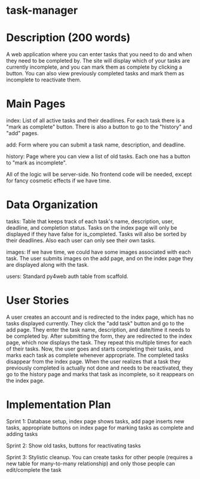 # task-manager



# Description (200 words)
A web application where you can enter tasks that you need to do and when they need to be completed by. The site will display which of your tasks are currently incomplete, and you can mark them as complete by clicking a button. You can also view previously completed tasks and mark them as incomplete to reactivate them.

# Main Pages
index: List of all active tasks and their deadlines. For each task there is a "mark as complete" button. There is also a button to go to the "history" and "add" pages.

add: Form where you can submit a task name, description, and deadline.

history: Page where you can view a list of old tasks. Each one has a button to "mark as incomplete".

All of the logic will be server-side. No frontend code will be needed, except for fancy cosmetic effects if we have time.

# Data Organization
tasks: Table that keeps track of each task's name, description, user, deadline, and completion status. Tasks on the index page will only be displayed if they have false for is_completed. Tasks will also be sorted by their deadlines. Also each user can only see their own tasks.

images: If we have time, we could have some images associated with each task. The user submits images on the add page, and on the index page they are displayed along with the task.

users: Standard py4web auth table from scaffold.

# User Stories
A user creates an account and is redirected to the index page, which has no tasks displayed currently. They click the "add task" button and go to the add page. They enter the task name, description, and date/time it needs to be completed by. After submitting the form, they are redirected to the index page, which now displays the task. They repeat this multiple times for each of their tasks. Now, the user goes and starts completing their tasks, and marks each task as complete whenever appropriate. The completed tasks disappear from the index page. When the user realizes that a task they previously completed is actually not done and needs to be reactivated, they go to the history page and marks that task as incomplete, so it reappears on the index page.

# Implementation Plan
Sprint 1: Database setup, index page shows tasks, add page inserts new tasks, appropriate buttons on index page for marking tasks as complete and adding tasks

Sprint 2: Show old tasks, buttons for reactivating tasks

Sprint 3: Stylistic cleanup. You can create tasks for other people (requires a new table for many-to-many relationship) and only those people can edit/complete the task

